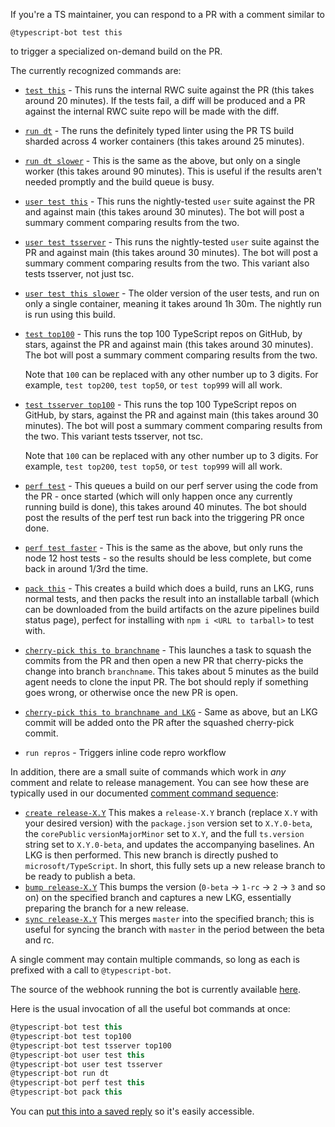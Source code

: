 If you're a TS maintainer, you can respond to a PR with a comment similar to
```
@typescript-bot test this
```
to trigger a specialized on-demand build on the PR.

The currently recognized commands are:
* [`test this`](https://typescript.visualstudio.com/TypeScript/_build?definitionId=11) - This runs the internal RWC suite against the PR (this takes around 20 minutes). If the tests fail, a diff will be produced and a PR against the internal RWC suite repo will be made with the diff.
* [`run dt`](https://typescript.visualstudio.com/TypeScript/_build?definitionId=23) - The runs the definitely typed linter using the PR TS build sharded across 4 worker containers (this takes around 25 minutes).
* [`run dt slower`](https://typescript.visualstudio.com/TypeScript/_build?definitionId=18) - This is the same as the above, but only on  a single worker (this takes around 90 minutes). This is useful if the results aren't needed promptly and the build queue is busy.
* [`user test this`](https://typescript.visualstudio.com/TypeScript/_build?definitionId=47) - This runs the nightly-tested `user` suite against the PR and against main (this takes around 30 minutes). The bot will post a summary comment comparing results from the two.
* [`user test tsserver`](https://typescript.visualstudio.com/TypeScript/_build?definitionId=47) - This runs the nightly-tested `user` suite against the PR and against main (this takes around 30 minutes). The bot will post a summary comment comparing results from the two. This variant also tests tsserver, not just tsc.
* [`user test this slower`](https://typescript.visualstudio.com/TypeScript/_build?definitionId=24) - The older version of the user tests, and run on only a single container, meaning it takes around 1h 30m. The nightly run is run using this build.
* [`test top100`](https://typescript.visualstudio.com/TypeScript/_build?definitionId=47) - This runs the top 100 TypeScript repos on GitHub, by stars, against the PR and against main (this takes around 30 minutes). The bot will post a summary comment comparing results from the two.

  Note that `100` can be replaced with any other number up to 3 digits. For example, `test top200`, `test top50`, or `test top999` will all work.
* [`test tsserver top100`](https://typescript.visualstudio.com/TypeScript/_build?definitionId=47) - This runs the top 100 TypeScript repos on GitHub, by stars, against the PR and against main (this takes around 30 minutes). The bot will post a summary comment comparing results from the two. This variant tests tsserver, not tsc.

  Note that `100` can be replaced with any other number up to 3 digits. For example, `test top200`, `test top50`, or `test top999` will all work.
* [`perf test`](https://typescript.visualstudio.com/TypeScript/_build?definitionId=22) - This queues a build on our perf server using the code from the PR - once started (which will only happen once any currently running build is done), this takes around 40 minutes. The bot should post the results of the perf test run back into the triggering PR once done.
* [`perf test faster`](https://typescript.visualstudio.com/TypeScript/_build?definitionId=45) - This is the same as the above, but only runs the node 12 host tests - so the results should be less complete, but come back in around 1/3rd the time.
* [`pack this`](https://typescript.visualstudio.com/TypeScript/_build?definitionId=19) - This creates a build which does a build, runs an LKG, runs normal tests, and then packs the result into an installable tarball (which can be downloaded from the build artifacts on the azure pipelines build status page), perfect for installing with `npm i <URL to tarball>` to test with.
* [`cherry-pick this to branchname`](https://typescript.visualstudio.com/TypeScript/_build?definitionId=30) - This launches a task to squash the commits from the PR and then open a new PR that cherry-picks the change into branch `branchname`. This takes about 5 minutes as the build agent needs to clone the input PR. The bot should reply if something goes wrong, or otherwise once the new PR is open.
* [`cherry-pick this to branchname and LKG`](https://typescript.visualstudio.com/TypeScript/_build?definitionId=30) - Same as above, but an LKG commit will be added onto the PR after the squashed cherry-pick commit.
* `run repros` - Triggers inline code repro workflow

In addition, there are a small suite of commands which work in _any_ comment and relate to release management.
You can see how these are typically used in our documented [comment command sequence](https://github.com/microsoft/TypeScript/wiki/TypeScript's-Release-Process#the-comment-command-sequence):

* [`create release-X.Y`](https://github.com/microsoft/TypeScript/actions/workflows/new-release-branch.yaml) This makes a `release-X.Y` branch (replace `X.Y` with your desired version) with the `package.json` version set to `X.Y.0-beta`, the `corePublic` `versionMajorMinor` set to `X.Y`, and the full `ts.version` string set to `X.Y.0-beta`, and updates the accompanying baselines. An LKG is then performed. This new branch is directly pushed to `microsoft/TypeScript`. In short, this fully sets up a new release branch to be ready to publish a beta.
* [`bump release-X.Y`](https://github.com/microsoft/TypeScript/actions/workflows/set-version.yaml) This bumps the version (`0-beta` -> `1-rc` -> `2` -> `3` and so on) on the specified branch and captures a new LKG, essentially preparing the branch for a new release.
* [`sync release-X.Y`](https://github.com/microsoft/TypeScript/actions/workflows/sync-branch.yaml) This merges `master` into the specified branch; this is useful for syncing the branch with `master` in the period between the beta and rc.

A single comment may contain multiple commands, so long as each is prefixed with a call to `@typescript-bot`.

The source of the webhook running the bot is currently available [here](https://github.com/weswigham/typescript-bot-test-triggerer).

Here is the usual invocation of all the useful bot commands at once:

```ts
@typescript-bot test this
@typescript-bot test top100
@typescript-bot test tsserver top100
@typescript-bot user test this
@typescript-bot user test tsserver
@typescript-bot run dt
@typescript-bot perf test this
@typescript-bot pack this
```

You can [put this into a saved reply](https://github.com/settings/replies) so it's easily accessible.